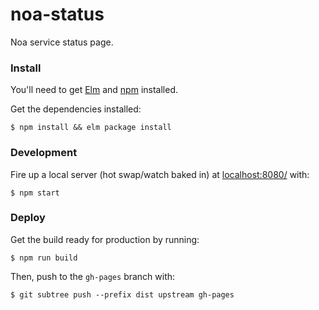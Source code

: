 # noa-status

Noa service status page.

### Install
You'll need to get [Elm][elm] and [npm][npm] installed.

Get the dependencies installed:

    $ npm install && elm package install

### Development
Fire up a local server (hot swap/watch baked in) at [localhost:8080/][localhost] with:

    $ npm start

### Deploy
Get the build ready for production by running:

    $ npm run build

Then, push to the `gh-pages` branch with:

    $ git subtree push --prefix dist upstream gh-pages

[elm]: http://elm-lang.org/
[npm]: https://www.npmjs.com/
[localhost]: http://localhost:8080/
[elm-starter]: https://github.com/moarwick/elm-webpack-starter
